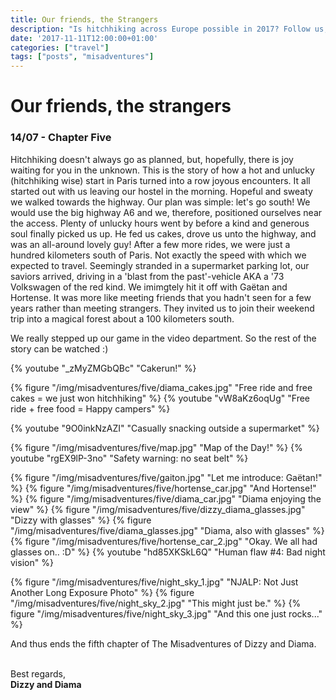 ```yaml
---
title: Our friends, the Strangers
description: "Is hitchhiking across Europe possible in 2017? Follow us, and find out!"
date: '2017-11-11T12:00:00+01:00'
categories: ["travel"]
tags: ["posts", "misadventures"]
---
```


# Our friends, the strangers
### 14/07 - Chapter Five
Hitchhiking doesn't always go as planned, but, hopefully, there is joy waiting for you in the unknown. This is the story of how a hot and unlucky (hitchhiking wise) start in Paris turned into a row joyous encounters. 
It all started out with us leaving our hostel in the morning. Hopeful and sweaty we walked towards the highway. Our plan was simple: let's go south! We would use the big highway A6 and we, therefore, positioned ourselves near the access. Plenty of unlucky hours went by before a kind and generous soul finally picked us up. He fed us cakes, drove us unto the highway, and was an all-around lovely guy! After a few more rides, we were just a hundred kilometers south of Paris. Not exactly the speed with which we expected to travel. Seemingly stranded in a supermarket parking lot, our saviors arrived, driving in a 'blast from the past'-vehicle AKA a '73 Volkswagen of the red kind. We imimgtely hit it off with Gaëtan and Hortense. It was more like meeting friends that you hadn't seen for a few years rather than meeting strangers. They invited us to join their weekend trip into a magical forest about a 100 kilometers south.

We really stepped up our game in the video department. So the rest of the story can be watched :)


{% youtube "_zMyZMGbQBc" "Cakerun!" %}

{% figure "/img/misadventures/five/diama_cakes.jpg" "Free ride and free cakes = we just won hitchhiking" %}
{% youtube "vW8aKz6oqUg" "Free ride + free food = Happy campers" %}

{% youtube "9O0inkNzAZI" "Casually snacking outside a supermarket" %}

{% figure "/img/misadventures/five/map.jpg" "Map of the Day!" %}
{% youtube "rgEX9lP-3no" "Safety warning: no seat belt" %}

{% figure "/img/misadventures/five/gaiton.jpg" "Let me introduce: Gaëtan!" %}
{% figure "/img/misadventures/five/hortense_car.jpg" "And Hortense!" %}
{% figure "/img/misadventures/five/diama_car.jpg" "Diama enjoying the view" %}
{% figure "/img/misadventures/five/dizzy_diama_glasses.jpg" "Dizzy with glasses" %}
{% figure "/img/misadventures/five/diama_glasses.jpg" "Diama, also with glasses" %}
{% figure "/img/misadventures/five/hortense_car_2.jpg" "Okay. We all had glasses on.. :D" %}
{% youtube "hd85XKSkL6Q" "Human flaw #4: Bad night vision" %}

{% figure "/img/misadventures/five/night_sky_1.jpg" "NJALP: Not Just Another Long Exposure Photo" %}
{% figure "/img/misadventures/five/night_sky_2.jpg" "This might just be." %}
{% figure "/img/misadventures/five/night_sky_3.jpg" "And this one just rocks..." %}


And thus ends the fifth chapter of The Misadventures of Dizzy and Diama. 
<br /><br />

Best regards,<br />**Dizzy and Diama**

